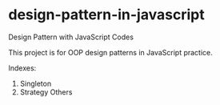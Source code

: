 # design-pattern-in-javascript
Design Pattern with JavaScript Codes

This project is for OOP design patterns in JavaScript practice.

Indexes:
01. Singleton
02. Strategy
Others
